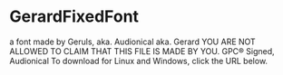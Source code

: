 # GerardFixedFont
a font made by Geruls, aka. Audionical aka. Gerard
YOU ARE NOT ALLOWED TO CLAIM THAT THIS FILE IS MADE BY YOU. 
GPC®
Signed, Audionical
To download for Linux and Windows, click the URL below.

